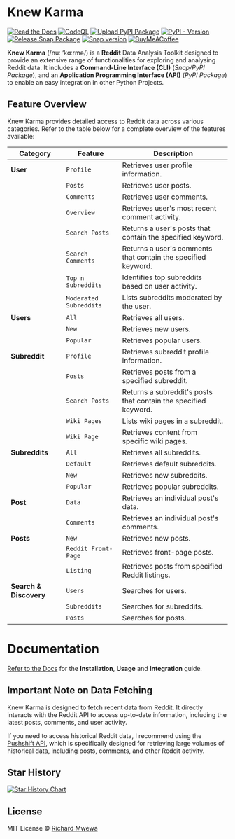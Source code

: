 # Knew Karma

[![Read the Docs](https://img.shields.io/readthedocs/knewkarma?logo=readthedocs)](https://knewkarma.readthedocs.io) [![CodeQL](https://github.com/bellingcat/knewkarma/actions/workflows/codeql.yml/badge.svg)](https://github.com/bellingcat/knewkarma/actions/workflows/codeql.yml) [![Upload PyPI Package](https://github.com/bellingcat/knewkarma/actions/workflows/python-publish.yml/badge.svg)](https://github.com/bellingcat/knewkarma/actions/workflows/python-publish.yml) [![PyPI - Version](https://img.shields.io/pypi/v/knewkarma?logo=pypi&link=https%3A%2F%2Fpypi.org%2Fproject%2Fknewkarma)](https://pypi.org/project/knewkarma) [![Release Snap Package](https://github.com/bellingcat/knewkarma/actions/workflows/snapstore-publish.yml/badge.svg)](https://github.com/bellingcat/knewkarma/actions/workflows/snapstore-publish.yml) [![Snap version](https://img.shields.io/snapcraft/v/knewkarma/latest/stable?logo=snapcraft&color=%23BB431A)](https://snapcraft.io/knewkarma) [![BuyMeACoffee](https://img.shields.io/badge/Buy%20Me%20a%20Coffee-ffdd00?style=flat&logo=buy-me-a-coffee&logoColor=black)](https://buymeacoffee.com/rly0nheart)

**Knew Karma** (/nuː ‘kɑːrmə/) is a **Reddit** Data Analysis Toolkit designed to provide an extensive range of
functionalities for exploring and analysing Reddit data. It includes a **Command-Line Interface (CLI)** (_Snap/PyPI
Package_), and an
**Application Programming Interface (API)** (_PyPI Package_) to enable an easy integration in other Python Projects.

## Feature Overview

Knew Karma provides detailed access to Reddit data across various categories. Refer to the table below for a
complete overview of the features available:

| Category               | Feature                | Description                                                     |
|------------------------|------------------------|-----------------------------------------------------------------|
| **User**               | `Profile`              | Retrieves user profile information.                             |
|                        | `Posts`                | Retrieves user posts.                                           |
|                        | `Comments`             | Retrieves user comments.                                        |
|                        | `Overview`             | Retrieves user's most recent comment activity.                  |
|                        | `Search Posts`         | Returns a user's posts that contain the specified keyword.      |
|                        | `Search Comments`      | Returns a user's comments that contain the specified keyword.   |
|                        | `Top n Subreddits`     | Identifies top subreddits based on user activity.               |
|                        | `Moderated Subreddits` | Lists subreddits moderated by the user.                         |
| **Users**              | `All`                  | Retrieves all users.                                            |
|                        | `New`                  | Retrieves new users.                                            |
|                        | `Popular`              | Retrieves popular users.                                        |
| **Subreddit**          | `Profile`              | Retrieves subreddit profile information.                        |
|                        | `Posts`                | Retrieves posts from a specified subreddit.                     |
|                        | `Search Posts`         | Returns a subreddit's posts that contain the specified keyword. |
|                        | `Wiki Pages`           | Lists wiki pages in a subreddit.                                |
|                        | `Wiki Page`            | Retrieves content from specific wiki pages.                     |
| **Subreddits**         | `All`                  | Retrieves all subreddits.                                       |
|                        | `Default`              | Retrieves default subreddits.                                   |
|                        | `New`                  | Retrieves new subreddits.                                       |
|                        | `Popular`              | Retrieves popular subreddits.                                   |
| **Post**               | `Data`                 | Retrieves an individual post's data.                            |
|                        | `Comments`             | Retrieves an individual post's comments.                        |
| **Posts**              | `New`                  | Retrieves new posts.                                            |
|                        | `Reddit Front-Page`    | Retrieves front-page posts.                                     |
|                        | `Listing`              | Retrieves posts from specified Reddit listings.                 |
| **Search & Discovery** | `Users`                | Searches for users.                                             |
|                        | `Subreddits`           | Searches for subreddits.                                        |
|                        | `Posts`                | Searches for posts.                                             |

# Documentation

[Refer to the Docs](https://knewkarma.readthedocs.io) for the **Installation**, **Usage** and **Integration** guide.

## Important Note on Data Fetching

Knew Karma is designed to fetch recent data from Reddit. It directly interacts with the Reddit API to access up-to-date
information, including the latest posts, comments, and user activity.

If you need to access historical Reddit data, I recommend using the [Pushshift API](https://api.pushshift.io/docs),
which is
specifically designed for retrieving large volumes of historical data, including posts, comments, and
other Reddit activity.

## Star History

<a href="https://star-history.com/#bellingcat/knewkarma&Date">
 <picture>
   <source media="(prefers-color-scheme: dark)" srcset="https://api.star-history.com/svg?repos=bellingcat/knewkarma&type=Date&theme=dark" />
   <source media="(prefers-color-scheme: light)" srcset="https://api.star-history.com/svg?repos=bellingcat/knewkarma&type=Date" />
   <img alt="Star History Chart" src="https://api.star-history.com/svg?repos=bellingcat/knewkarma&type=Date" />
 </picture>
</a>

## License

MIT License © [Richard Mwewa](https://rly0nheart.github.io)

